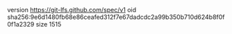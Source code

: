 version https://git-lfs.github.com/spec/v1
oid sha256:9e6d1480fb68e86ceafed312f7e67dadcdc2a99b350b710d624b8f0f0f1a2329
size 1515
